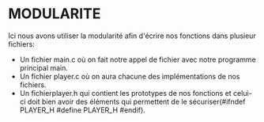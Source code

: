 # MODULARITE
Ici nous avons utiliser la modularité afin d'écrire nos fonctions dans plusieur fichiers:
* Un fichier main.c où on fait notre appel de fichier avec notre programme principal main.
* Un fichier player.c où on aura chacune des implémentations de nos fichiers.
* Un fichierplayer.h qui contient les prototypes de nos fonctions et celui-ci doit bien avoir des éléments qui permettent de le sécuriser(#ifndef PLAYER_H  #define PLAYER_H  #endif).